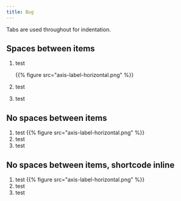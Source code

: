 ```yaml
---  
title: Bug
---  
```


Tabs are used throughout for indentation.

## Spaces between items

1.	test

	{{% figure src="axis-label-horizontal.png" %}}

1.	test

1.	test 

## No spaces between items

1.	test
	{{% figure src="axis-label-horizontal.png" %}}
1.	test
1.	test 

## No spaces between items, shortcode inline

1.	test {{% figure src="axis-label-horizontal.png" %}}
1.	test
1.	test 
